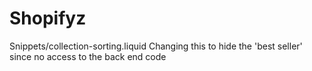 # Shopifyz

Snippets/collection-sorting.liquid
Changing this to hide the 'best seller' since no access to the back end code
